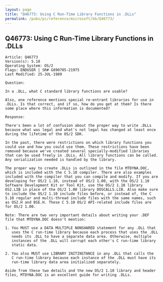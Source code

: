 ```yaml
---
layout: page
title: "Q46773: Using C Run-Time Library Functions in .DLLs"
permalink: /pubs/pc/reference/microsoft/kb/Q46773/
---
```


## Q46773: Using C Run-Time Library Functions in .DLLs

	Article: Q46773
	Version(s): 5.10
	Operating System: OS/2
	Flags: ENDUSER | SR# G890705-21975
	Last Modified: 25-JUL-1989
	
	Question:
	
	In a .DLL, what C standard library functions are usable?
	
	Also, one reference mentions special re-entrant libraries for use in
	.DLLs. Is that correct, and if so, how do you get at them? Is there
	some place where this information is documented?
	
	Response:
	
	There's been a lot of confusion about the proper way to write .DLLs
	because what was legal and what's not legal has changed at least once
	during the lifetime of the OS/2 SDK.
	
	In the past, there were restrictions on which library functions you
	could use and how you could use them. These restrictions have been
	removed because we've created several specially-modified libraries
	that can be used freely in .DLLs. All library functions can be called.
	Any serialization needed is handled by the library.
	
	The proper way to create .DLLs is outlined in the file MTDYNA.DOC,
	which is included with the C 5.10 compiler. There are also examples
	included with the compiler that you can compile and modify. If you are
	developing for OS/2 1.10, instead of OS/2 1.00, with the OS/2 1.10
	Software Development Kit or Tool Kit, use the OS/2 1.10 library
	OS2.LIB in place of the OS/2 1.00 library DOSCALLS.LIB. Also make sure
	to include the OS/2 1.10 include files before, or instead of, the C
	5.10 regular and multi-thread include files with the same names, such
	as OS2.H and BSE.H. These C 5.10 OS/2 API-related include files are
	for OS/2 1.00.
	
	Note: There are two very important details about writing your .DEF
	file that MTDYNA.DOC doesn't mention:
	
	1. You MUST use a DATA MULTIPLE NONSHARED statement for any .DLL that
	   uses the C run-time library because each process that uses the .DLL
	   needs its .DLL to have a separate data area. Otherwise, multiple
	   instances of the .DLL will corrupt each other's C run-time library
	   static data.
	
	2. You also MUST use LIBRARY INITINSTANCE in any .DLL that calls the
	   C run-time library because each instance of the .DLL must have its
	   run-time library data area initialized separately.
	
	Aside from these two details and the new OS/2 1.10 library and header
	files, MTDYNA.DOC is an excellent guide for writing .DLLs.
